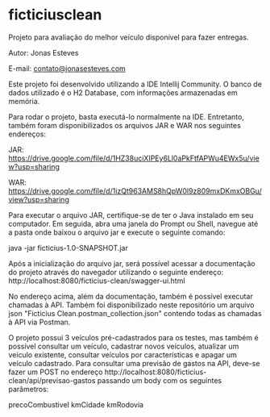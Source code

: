 # ficticiusclean
Projeto para avaliação do melhor veículo disponível para fazer entregas.

Autor: Jonas Esteves

E-mail: contato@jonasesteves.com

Este projeto foi desenvolvido utilizando a IDE Intellij Community.
O banco de dados utilizado é o H2 Database, com informações armazenadas em memória.

Para rodar o projeto, basta executá-lo normalmente na IDE.
Entretanto, também foram disponibilizados os arquivos JAR e WAR nos seguintes endereços:

JAR: https://drive.google.com/file/d/1HZ38uciXIPEy6Ll0aPkFtfAPWu4EWx5u/view?usp=sharing

WAR: https://drive.google.com/file/d/1izQt963AMS8hQpW0l9z809mxDKmxOBGu/view?usp=sharing

Para executar o arquivo JAR, certifique-se de ter o Java instalado em seu computador. 
Em seguida, abra uma janela do Prompt ou Shell, navegue até a pasta onde baixou o arquivo jar
e execute o seguinte comando:

java -jar ficticius-1.0-SNAPSHOT.jar

Após a inicialização do arquivo jar, será possível acessar a documentação do projeto através
do navegador utilizando o seguinte endereço:
http://localhost:8080/ficticius-clean/swagger-ui.html

No endereço acima, além da documentação, também é possível executar chamadas à API. Também foi 
disponibilizado neste repositório um arquivo json "Ficticius Clean.postman_collection.json" 
contendo todas as chamadas à API via Postman.

O projeto possui 3 veículos pré-cadastrados para os testes, mas também é possível consultar um veículo, cadastrar novos veículos, atualizar um veículo existente, consultar veículos por características e apagar um veículo cadastrado. Para consultar uma previsão de gastos na API, deve-se fazer um POST no endereço http://localhost:8080/ficticius-clean/api/previsao-gastos passando um body com os seguintes parâmetros: 

precoCombustivel
kmCidade
kmRodovia
